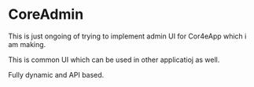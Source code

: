 # CoreAdmin

This is just ongoing of trying to implement admin UI for Cor4eApp which i am making.

This is common UI which can be used in other applicatioj as well.

Fully dynamic and API based.
